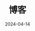 ---
title: "博客"
date: 2024-04-14
layout: "archives"
slug: "blogs"
menu:
    main:
        weight: 3
        params: 
            icon: archives
---